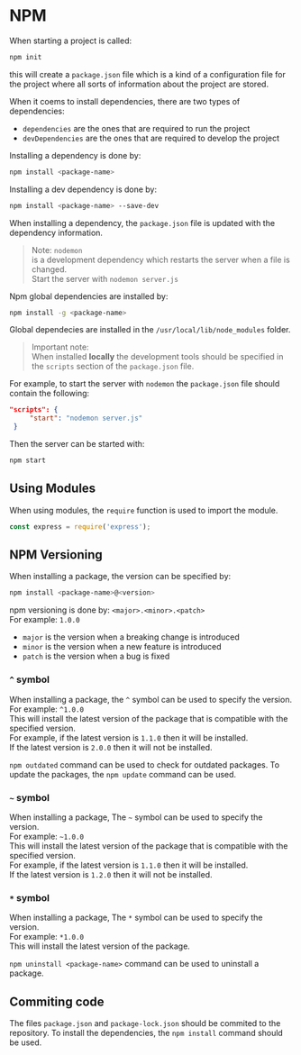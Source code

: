 # NPM

When starting a project is called:

```bash
npm init
```
this will create a `package.json` file which is a kind of a configuration file for the project where all sorts of information about the project are stored.

When it coems to install dependencies, there are two types of dependencies:

- `dependencies` are the ones that are required to run the project
- `devDependencies` are the ones that are required to develop the project

Installing a dependency is done by:

```bash
npm install <package-name>
```

Installing a dev dependency is done by:

```bash
npm install <package-name> --save-dev
```

When installing a dependency, the `package.json` file is updated with the dependency information.

> Note: `nodemon` <br>
> is a development dependency which restarts the server when a file is changed. <br>
> Start the server with `nodemon server.js`

Npm global dependencies are installed by:

```bash
npm install -g <package-name>
```

Global dependecies are installed in the `/usr/local/lib/node_modules` folder.

> Important note: <br>
> When installed **locally** the development tools should be specified in the `scripts` section of the `package.json` file. <br>

For example, to start the server with `nodemon` the `package.json` file should contain the following: <br>

```json
"scripts": {
     "start": "nodemon server.js"
 }
 ```

 Then the server can be started with:

 ```bash
 npm start
 ```

## Using Modules

When using modules, the `require` function is used to import the module.

```js
const express = require('express');
```

## NPM Versioning

When installing a package, the version can be specified by:

```bash
npm install <package-name>@<version>
```

npm versioning is done by:  `<major>.<minor>.<patch>` <br>
For example: `1.0.0` <br>

- `major` is the version when a breaking change is introduced
- `minor` is the version when a new feature is introduced
- `patch` is the version when a bug is fixed

### `^` symbol

When installing a package, the `^` symbol can be used to specify the version. <br>
For example: `^1.0.0` <br>
This will install the latest version of the package that is compatible with the specified version. <br>
For example, if the latest version is `1.1.0` then it will be installed. <br>
If the latest version is `2.0.0` then it will not be installed. <br>

`npm outdated` command can be used to check for outdated packages.
To update the packages, the `npm update` command can be used.

### `~` symbol

When installing a package,
The `~` symbol can be used to specify the version. <br>
For example: `~1.0.0` <br>
This will install the latest version of the package that is compatible with the specified version. <br>
For example, if the latest version is `1.1.0` then it will be installed. <br>
If the latest version is `1.2.0` then it will not be installed. <br>

### `*` symbol

When installing a package,
The `*` symbol can be used to specify the version. <br>
For example: `*1.0.0` <br>
This will install the latest version of the package. <br>

`npm uninstall <package-name>` command can be used to uninstall a package.

## Commiting code

The files `package.json` and `package-lock.json` should be commited to the repository.
To install the dependencies, the `npm install` command should be used.

